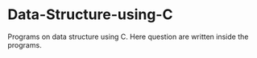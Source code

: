 # Data-Structure-using-C
Programs on data structure using C. Here question are written inside the programs. 
